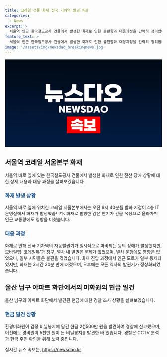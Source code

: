 ```yaml
---
title: 코레일 건물 화재 전국 기차역 발권 차질
categories:
  - News
excerpt: >
  서울역 인근 한국철도공사 건물에서 발생한 화재로 인한 불편함과 대응과정을 간략히 정리합니다. 화재는 오전 9시 40분쯤 발생하여 3시간 30분 후에 꺼졌으며, 인명피해는 없었으나 전산장애로 자동발권기에 일시적인 먹통 현상이 발생했습니다. 그러나 모바일앱과 열차 내 발권은 정상 작동하였고, 화재 진압으로 도로 통제 등의 일시적 불편함 또한 있었습니다. 발권기는 오후 5시 15분쯤 모두 정상화되었습니다.
feature_text: >
  서울역 인근 한국철도공사 건물에서 발생한 화재로 인한 불편함과 대응과정을 간략히 정리합니다. 화재는 오전 9시 40분쯤 발생하여 3시간 30분 후에 꺼졌으며, 인명피해는 없었으나 전산장애로 자동발권기에 일시적인 먹통 현상이 발생했습니다. 그러나 모바일앱과 열차 내 발권은 정상 작동하였고, 화재 진압으로 도로 통제 등의 일시적 불편함 또한 있었습니다. 발권기는 오후 5시 15분쯤 모두 정상화되었습니다.
image: '/assets/img/newsdao_breakingnews.jpg'
---
```


<p><img src="/assets/img/newsdao_breakingnews.jpg" alt="koreaapp 속보" /></p>

<h2 data-ke-size="size26">서울역 코레일 서울본부 화재</h2>

<p data-ke-size="size16">서울역 바로 옆에 있는 한국철도공사 건물에서 발생한 화재로 인한 전산 장애 상황에 대한 상세 내용과 대응 과정을 살펴보겠습니다.</p>

<h3><b><span style="color: #1a5490;">화재 발생 상황</span></b></h3>

<p data-ke-size="size16">서울역 바로 옆에 위치한 코레일 서울본부에서는 오전 9시 40분쯤 발화 지점이 4층 IT 운영실에서 화재가 발생했습니다. 화재로 발생한 검은 연기가 건물 옥상으로 올라가며 인근 교통량에도 영향을 미쳤습니다.</p>

<h3><b><span style="color: #1a5490;">대응 과정</span></b></h3>

<p data-ke-size="size16">화재로 인해 전국 기차역의 자동발권기가 일시적으로 마비되는 등의 장애가 발생했지만, 모바일앱 '코레일톡'과 창구, 열차 내 발권은 문제가 없었으며, 열차 운행에도 영향은 없었으나, 일부 시민들은 불편을 겪었습니다. 화재 진압 과정에서 인근 도로가 일부 통제되었지만, 화재는 3시간 30분 만에 꺼졌으며, 오후에는 모든 역사의 발권기가 정상화되었습니다.</p>

<h2 data-ke-size="size26">울산 남구 아파트 화단에서의 미화원의 현금 발견</h2>

<p data-ke-size="size16">울산 남구의 아파트 화단에서 발견된 현금에 대한 경찰 조사 상황을 살펴보겠습니다.</p>

<h3><b><span style="color: #1a5490;">현금 발견 상황</span></b></h3>

<p data-ke-size="size16">환경미화원이 검정 비닐봉지에 담긴 현금 2천500만 원을 발견하여 경찰에 신고했으며, 이전에도 경비원이 5천만 원이 든 비닐봉지를 발견한 바 있습니다. 경찰은 CCTV 분석과 현금 주인 확인을 위해 노력 중입니다.</p>
실시간 뉴스 속보는, <a href="https://newsdao.kr" rel="dofollow">https://newsdao.kr</a>


